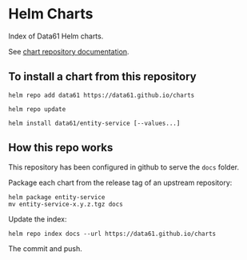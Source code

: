 # Helm Charts

Index of Data61 Helm charts.

See [chart repository documentation](https://github.com/helm/helm/blob/master/docs/chart_repository.md).

## To install a chart from this repository


    helm repo add data61 https://data61.github.io/charts
    
    helm repo update
    
    helm install data61/entity-service [--values...]



## How this repo works

This repository has been configured in github to serve the `docs` folder.

Package each chart from the release tag of an upstream repository:

    helm package entity-service
    mv entity-service-x.y.z.tgz docs

Update the index:

    helm repo index docs --url https://data61.github.io/charts
    
The commit and push.


